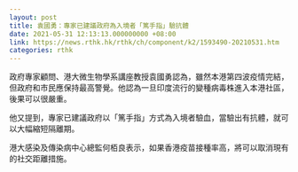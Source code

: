 ```yaml
---
layout: post
title: 袁國勇：專家已建議政府為入境者「篤手指」驗抗體
date: 2021-05-31 12:13:13.000000000 +08:00
link: https://news.rthk.hk/rthk/ch/component/k2/1593490-20210531.htm
categories: rthk
---
```


政府專家顧問、港大微生物學系講座教授袁國勇認為，雖然本港第四波疫情完結，但政府和市民應保持最高警覺。他認為一旦印度流行的變種病毒株進入本港社區，後果可以很嚴重。

他又提到，專家已建議政府以「篤手指」方式為入境者驗血，當驗出有抗體，就可以大幅縮短隔離期。

港大感染及傳染病中心總監何栢良表示，如果香港疫苗接種率高，將可以取消現有的社交距離措施。
